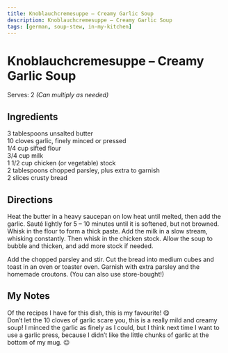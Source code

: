 ```yaml
---
title: Knoblauchcremesuppe – Creamy Garlic Soup
description: Knoblauchcremesuppe – Creamy Garlic Soup
tags: [german, soup-stew, in-my-kitchen]
---
```


# Knoblauchcremesuppe – Creamy Garlic Soup
Serves: 2 *(Can multiply as needed)*

## Ingredients
3 tablespoons unsalted butter  
10 cloves garlic, finely minced or pressed  
1/4 cup sifted flour  
3/4 cup milk  
1 1/2 cup chicken (or vegetable) stock  
2 tablespoons chopped parsley, plus extra to garnish  
2 slices crusty bread

## Directions
Heat the butter in a heavy saucepan on low heat until melted, then add the garlic. Sauté lightly for 5 – 10 minutes until it is softened, but not browned. Whisk in the flour to form a thick paste. Add the milk in a slow stream, whisking constantly. Then whisk in the chicken stock. Allow the soup to bubble and thicken, and add more stock if needed.

Add the chopped parsley and stir. Cut the bread into medium cubes and toast in an oven or toaster oven. Garnish with extra parsley and the homemade croutons. (You can also use store-bought!)

## My Notes
Of the recipes I have for this dish, this is my favourite! 😋  
Don’t let the 10 cloves of garlic scare you, this is a really mild and creamy soup! I minced the garlic as finely as I could, but I think next time I want to use a garlic press, because I didn’t like the little chunks of garlic at the bottom of my mug. 😉